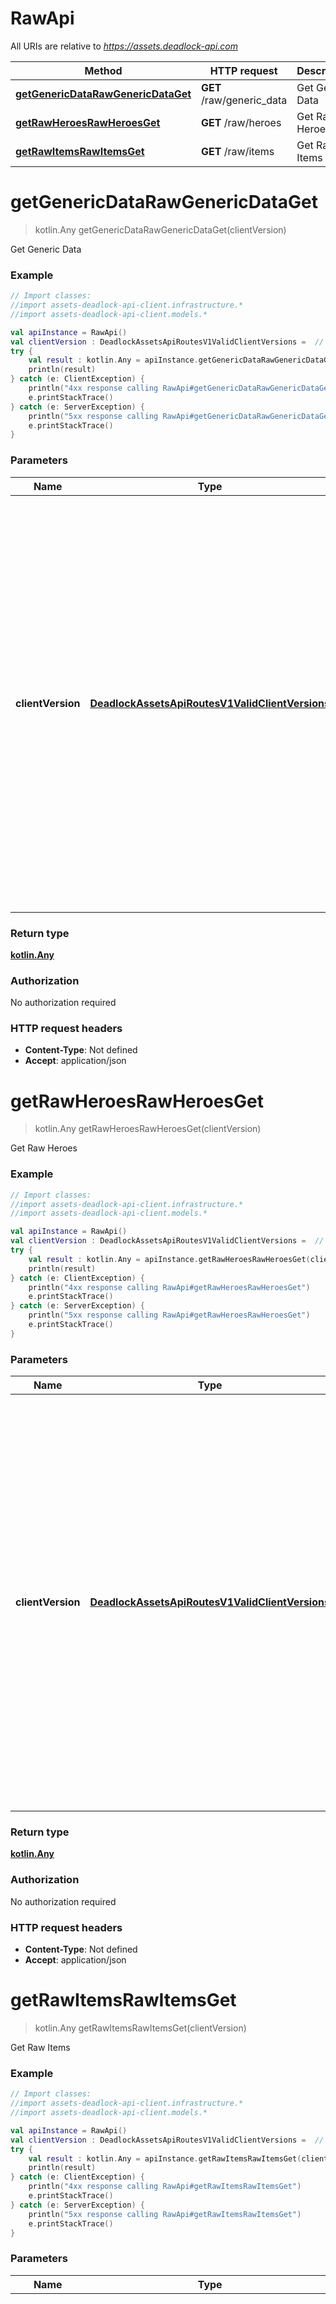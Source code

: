 # RawApi

All URIs are relative to *https://assets.deadlock-api.com*

| Method | HTTP request | Description |
| ------------- | ------------- | ------------- |
| [**getGenericDataRawGenericDataGet**](RawApi.md#getGenericDataRawGenericDataGet) | **GET** /raw/generic_data | Get Generic Data |
| [**getRawHeroesRawHeroesGet**](RawApi.md#getRawHeroesRawHeroesGet) | **GET** /raw/heroes | Get Raw Heroes |
| [**getRawItemsRawItemsGet**](RawApi.md#getRawItemsRawItemsGet) | **GET** /raw/items | Get Raw Items |


<a id="getGenericDataRawGenericDataGet"></a>
# **getGenericDataRawGenericDataGet**
> kotlin.Any getGenericDataRawGenericDataGet(clientVersion)

Get Generic Data

### Example
```kotlin
// Import classes:
//import assets-deadlock-api-client.infrastructure.*
//import assets-deadlock-api-client.models.*

val apiInstance = RawApi()
val clientVersion : DeadlockAssetsApiRoutesV1ValidClientVersions =  // DeadlockAssetsApiRoutesV1ValidClientVersions | 
try {
    val result : kotlin.Any = apiInstance.getGenericDataRawGenericDataGet(clientVersion)
    println(result)
} catch (e: ClientException) {
    println("4xx response calling RawApi#getGenericDataRawGenericDataGet")
    e.printStackTrace()
} catch (e: ServerException) {
    println("5xx response calling RawApi#getGenericDataRawGenericDataGet")
    e.printStackTrace()
}
```

### Parameters
| Name | Type | Description  | Notes |
| ------------- | ------------- | ------------- | ------------- |
| **clientVersion** | [**DeadlockAssetsApiRoutesV1ValidClientVersions**](.md)|  | [optional] [enum: 5945, 5920, 5902, 5885, 5878, 5869, 5852, 5831, 5826, 5818, 5789, 5748, 5723, 5712, 5710, 5690, 5675, 5668, 5664, 5658, 5650, 5636, 5624, 5615, 5602, 5583, 5554, 5538, 5533, 5529, 5527] |

### Return type

[**kotlin.Any**](kotlin.Any.md)

### Authorization

No authorization required

### HTTP request headers

 - **Content-Type**: Not defined
 - **Accept**: application/json

<a id="getRawHeroesRawHeroesGet"></a>
# **getRawHeroesRawHeroesGet**
> kotlin.Any getRawHeroesRawHeroesGet(clientVersion)

Get Raw Heroes

### Example
```kotlin
// Import classes:
//import assets-deadlock-api-client.infrastructure.*
//import assets-deadlock-api-client.models.*

val apiInstance = RawApi()
val clientVersion : DeadlockAssetsApiRoutesV1ValidClientVersions =  // DeadlockAssetsApiRoutesV1ValidClientVersions | 
try {
    val result : kotlin.Any = apiInstance.getRawHeroesRawHeroesGet(clientVersion)
    println(result)
} catch (e: ClientException) {
    println("4xx response calling RawApi#getRawHeroesRawHeroesGet")
    e.printStackTrace()
} catch (e: ServerException) {
    println("5xx response calling RawApi#getRawHeroesRawHeroesGet")
    e.printStackTrace()
}
```

### Parameters
| Name | Type | Description  | Notes |
| ------------- | ------------- | ------------- | ------------- |
| **clientVersion** | [**DeadlockAssetsApiRoutesV1ValidClientVersions**](.md)|  | [optional] [enum: 5945, 5920, 5902, 5885, 5878, 5869, 5852, 5831, 5826, 5818, 5789, 5748, 5723, 5712, 5710, 5690, 5675, 5668, 5664, 5658, 5650, 5636, 5624, 5615, 5602, 5583, 5554, 5538, 5533, 5529, 5527] |

### Return type

[**kotlin.Any**](kotlin.Any.md)

### Authorization

No authorization required

### HTTP request headers

 - **Content-Type**: Not defined
 - **Accept**: application/json

<a id="getRawItemsRawItemsGet"></a>
# **getRawItemsRawItemsGet**
> kotlin.Any getRawItemsRawItemsGet(clientVersion)

Get Raw Items

### Example
```kotlin
// Import classes:
//import assets-deadlock-api-client.infrastructure.*
//import assets-deadlock-api-client.models.*

val apiInstance = RawApi()
val clientVersion : DeadlockAssetsApiRoutesV1ValidClientVersions =  // DeadlockAssetsApiRoutesV1ValidClientVersions | 
try {
    val result : kotlin.Any = apiInstance.getRawItemsRawItemsGet(clientVersion)
    println(result)
} catch (e: ClientException) {
    println("4xx response calling RawApi#getRawItemsRawItemsGet")
    e.printStackTrace()
} catch (e: ServerException) {
    println("5xx response calling RawApi#getRawItemsRawItemsGet")
    e.printStackTrace()
}
```

### Parameters
| Name | Type | Description  | Notes |
| ------------- | ------------- | ------------- | ------------- |
| **clientVersion** | [**DeadlockAssetsApiRoutesV1ValidClientVersions**](.md)|  | [optional] [enum: 5945, 5920, 5902, 5885, 5878, 5869, 5852, 5831, 5826, 5818, 5789, 5748, 5723, 5712, 5710, 5690, 5675, 5668, 5664, 5658, 5650, 5636, 5624, 5615, 5602, 5583, 5554, 5538, 5533, 5529, 5527] |

### Return type

[**kotlin.Any**](kotlin.Any.md)

### Authorization

No authorization required

### HTTP request headers

 - **Content-Type**: Not defined
 - **Accept**: application/json

